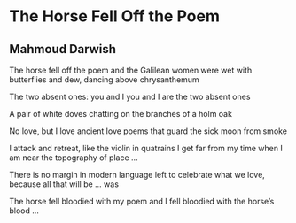 # The Horse Fell Off the Poem
## Mahmoud Darwish
The horse fell off the poem
and the Galilean women were wet
with butterflies and dew,
dancing above chrysanthemum

The two absent ones: you and I
you and I are the two absent ones

A pair of white doves
chatting on the branches of a holm oak

No love, but I love ancient
love poems that guard
the sick moon from smoke

I attack and retreat, like the violin in quatrains
I get far from my time when I am near
the topography of place ...

There is no margin in modern language left
to celebrate what we love,
because all that will be ... was

The horse fell bloodied
with my poem
and I fell bloodied
with the horse’s blood ...